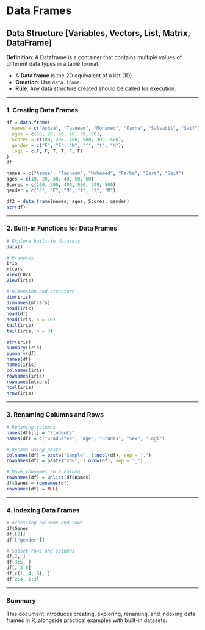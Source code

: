 
# Data Frames

## Data Structure [Variables, Vectors, List, Matrix, DataFrame]
**Definition**: A Dataframe is a container that contains multiple values of different data types in a table format.  
- A **Data frame** is the 2D equivalent of a list (1D).  
- **Creation**: Use `data.frame`.  
- **Rule**: Any data structure created should be called for execution.

---

### 1. Creating Data Frames

```r
df = data.frame(
  names = c("Asmaa", "Tasneem", "Mohamed", "Farha", "Salsabil", "Saif"), 
  ages = c(10, 20, 30, 40, 50, 60), 
  Scores = c(100, 200, 400, 900, 399, 500), 
  gender = c("F", "F", "M", "f", "f", "M"), 
  logi = c(T, F, T, T, F, F)
)
df

names = c("Asmaa", "Tasneem", "Mohamed", "Farha", "Sara", "Saif")
ages = c(10, 20, 30, 40, 50, 60)
Scores = c(100, 200, 400, 900, 399, 500)
gender = c("F", "F", "M", "f", "f", "M")

df2 = data.frame(names, ages, Scores, gender)
str(df)
```

---

### 2. Built-in Functions for Data Frames

```r
# Explore built-in datasets
data()

# Examples
iris
mtcars
View(CO2)
View(iris)

# Dimension and structure
dim(iris)
dimnames(mtcars)
head(iris)
head(df)
head(iris, n = 10)
tail(iris)
tail(iris, n = 3)

str(iris)
summary(iris)
summary(df)
names(df)
names(iris)
colnames(iris)
rownames(iris)
rownames(mtcars)
ncol(iris)
nrow(iris)
```

---

### 3. Renaming Columns and Rows

```r
# Renaming columns
names(df)[1] = "Students"
names(df) = c("Graduates", "Age", "Grades", "Sex", "Logi")

# Rename using paste
colnames(df) = paste("Sample", 1:ncol(df), sep = ".")
rownames(df) = paste("Row", 1:nrow(df), sep = "_")

# Move rownames to a column
rownames(df) = unlist(df$names)
df$Genes = rownames(df)
rownames(df) = NULL

```

---

### 4. Indexing Data Frames

```r
# Accessing columns and rows
df$Genes
df[[2]]
df[["gender"]]

# Subset rows and columns
df[2, ]
df[3:5, ]
df[, 3:6]
df[c(1, 4, 6), ]
df[2:4, 1:3]
```

---

### Summary
This document introduces creating, exploring, renaming, and indexing data frames in R, alongside practical examples with built-in datasets.
